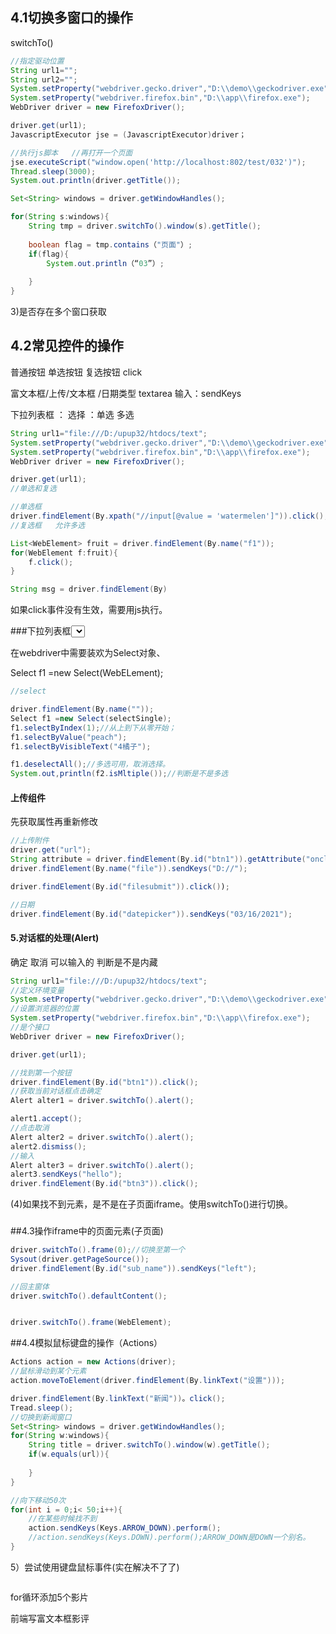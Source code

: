 ### 

## 4.1切换多窗口的操作

switchTo()



```JAVA
//指定驱动位置
String url1=""; 
String url2="";
System.setProperty("webdriver.gecko.driver","D:\\demo\\geckodriver.exe");
System.setProperty("webdriver.firefox.bin","D:\\app\\firefox.exe");
WebDriver driver = new FirefoxDriver();

driver.get(url1);
JavascriptExecutor jse = (JavascriptExecutor)driver；

//执行js脚本   //再打开一个页面
jse.executeScript("window.open('http://localhost:802/test/032')");
Thread.sleep(3000);
System.out.println(driver.getTitle());

Set<String> windows = driver.getWindowHandles();

for(String s:windows){
    String tmp = driver.switchTo().window(s).getTitle();
    
    boolean flag = tmp.contains（"页面"）;
    if(flag){
        System.out.println（“03”）;
        
    }
}

```

3)是否存在多个窗口获取

## 4.2常见控件的操作

普通按钮  单选按钮   复选按钮   click

富文本框/上传/文本框 /日期类型   textarea 输入：sendKeys

下拉列表框 ：                      选择 ：单选  多选

```java
String url1="file:///D:/upup32/htdocs/text"; 
System.setProperty("webdriver.gecko.driver","D:\\demo\\geckodriver.exe");
System.setProperty("webdriver.firefox.bin","D:\\app\\firefox.exe");
WebDriver driver = new FirefoxDriver();

driver.get(url1);
//单选和复选

//单选框
driver.findElement(By.xpath("//input[@value = 'watermelen']")).click();
//复选框   允许多选

List<WebElement> fruit = driver.findElement(By.name("f1"));
for(WebElement f:fruit){
    f.click();
}

String msg = driver.findElement(By)

```





如果click事件没有生效，需要用js执行。

###下拉列表框<select>

在webdriver中需要装欢为Select对象、

Select f1 =new Select(WebELement);

```java
//select

driver.findElement(By.name(""));
Select f1 =new Select(selectSingle);
f1.selectByIndex(1);//从上到下从零开始；
f1.selectByValue("peach");
f1.selectByVisibleText("4橘子");

f1.deselectAll();//多选可用，取消选择。
System.out,println(f2.isMltiple());//判断是不是多选


```

#### 上传组件

先获取属性再重新修改

```java
//上传附件
driver.get("url");
String attribute = driver.findElement(By.id("btn1")).getAttribute("onclick");
driver.findElement(By.name("file")).sendKeys("D://");

driver.findElement(By.id("filesubmit")).click());

```



```java
//日期
driver.findElement(By.id("datepicker")).sendKeys("03/16/2021");
```

#### 5.对话框的处理(Alert)

确定 取消 可以输入的   判断是不是内藏

```java
String url1="file:///D:/upup32/htdocs/text"; 
//定义环境变量
System.setProperty("webdriver.gecko.driver","D:\\demo\\geckodriver.exe");
//设置浏览器的位置
System.setProperty("webdriver.firefox.bin","D:\\app\\firefox.exe");
//是个接口
WebDriver driver = new FirefoxDriver();

driver.get(url1);

//找到第一个按钮
driver.findElement(By.id("btn1")).click();
//获取当前对话框点击确定
Alert alter1 = driver.switchTo().alert();

alert1.accept();
//点击取消
Alert alter2 = driver.switchTo().alert();
alert2.dismiss();
//输入
Alert alter3 = driver.switchTo().alert();
alert3.sendKeys("hello");
driver.findElement(By.id("btn3")).click();
```



(4)如果找不到元素，是不是在子页面iframe。使用switchTo()进行切换。

### 

##4.3操作iframe中的页面元素(子页面)

```java
driver.switchTo().frame(0);//切换至第一个
Sysout(driver.getPageSource());
driver.findElement(By.id("sub_name")).sendKeys("left");

//回主窗体
driver.switchTo().defaultContent();


driver.switchTo().frame(WebElement);
```



##4.4模拟鼠标键盘的操作（Actions）

```JAVA
Actions action = new Actions(driver);
//鼠标滑动到某个元素
action.moveToElement(driver.findElement(By.linkText("设置")));

driver.findElement(By.linkText("新闻"))。click();
Tread.sleep();
//切换到新闻窗口
Set<String> windows = driver.getWindowHandles();
for(String w:windows){
    String title = driver.switchTo().window(w).getTitle();
    if(w.equals(url)){
        
    }
}

//向下移动50次
for(int i = 0;i< 50;i++){
    //在某些时候找不到
    action.sendKeys(Keys.ARROW_DOWN).perform();
    //action.sendKeys(Keys.DOWN).perform();ARROW_DOWN是DOWN一个别名。
}

```

5）尝试使用键盘鼠标事件(实在解决不了了)

```java

```



for循环添加5个影片



前端写富文本框影评